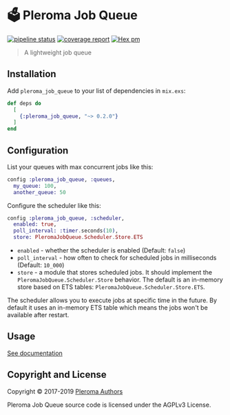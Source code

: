 # 🗳 Pleroma Job Queue

[![pipeline status](https://git.pleroma.social/pleroma/pleroma_job_queue/badges/master/pipeline.svg)](https://git.pleroma.social/pleroma/pleroma_job_queue/commits/master)
[![coverage report](https://git.pleroma.social/pleroma/pleroma_job_queue/badges/master/coverage.svg)](https://git.pleroma.social/pleroma/pleroma_job_queue/commits/master)
[![Hex pm](https://img.shields.io/hexpm/v/pleroma_job_queue.svg?style=flat)](https://hex.pm/packages/pleroma_job_queue)

> A lightweight job queue

## Installation

Add `pleroma_job_queue` to your list of dependencies in `mix.exs`:

```elixir
def deps do
  [
    {:pleroma_job_queue, "~> 0.2.0"}
  ]
end
```

## Configuration

List your queues with max concurrent jobs like this:

```elixir
config :pleroma_job_queue, :queues,
  my_queue: 100,
  another_queue: 50
```

Configure the scheduler like this:

```elixir
config :pleroma_job_queue, :scheduler,
  enabled: true,
  poll_interval: :timer.seconds(10),
  store: PleromaJobQueue.Scheduler.Store.ETS
```

* `enabled` - whether the scheduler is enabled (Default: `false`)
* `poll_interval` - how often to check for scheduled jobs in milliseconds (Default: `10_000`)
* `store` - a module that stores scheduled jobs. It should implement the `PleromaJobQueue.Scheduler.Store` behavior. The default is an in-memory store based on ETS tables: `PleromaJobQueue.Scheduler.Store.ETS`.

The scheduler allows you to execute jobs at specific time in the future.
By default it uses an in-memory ETS table which means the jobs won't be available after restart.

## Usage

[See documentation](http://hexdocs.pm/pleroma_job_queue)

## Copyright and License

Copyright © 2017-2019 [Pleroma Authors](https://pleroma.social/)

Pleroma Job Queue source code is licensed under the AGPLv3 License.
